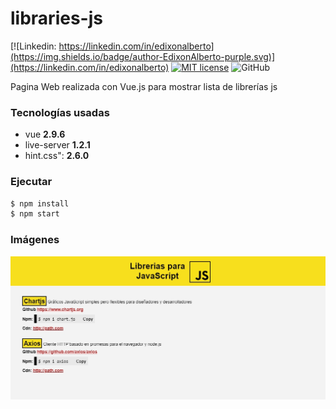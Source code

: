 # libraries-js

[![Linkedin: https://linkedin.com/in/edixonalberto](https://img.shields.io/badge/author-EdixonAlberto-purple.svg)](https://linkedin.com/in/edixonalberto)
[![MIT license](https://img.shields.io/badge/license-MIT-green.svg)](./LICENSE.md)
![GitHub](https://img.shields.io/github/followers/EdixonAlberto.svg?label=Follow&style=social)

Pagina Web realizada con Vue.js para mostrar lista de librerías js

### Tecnologías usadas

- vue **2.9.6**
- live-server **1.2.1**
- hint.css": **2.6.0**

### Ejecutar

```bash
$ npm install
$ npm start
```

### Imágenes

![Librerías](./images/librerias.jpg)
